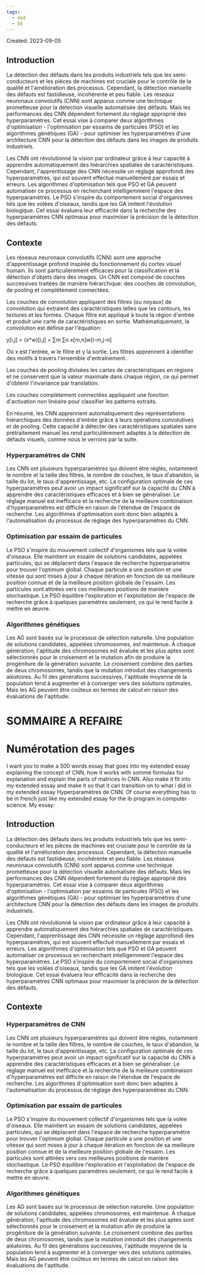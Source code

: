 ```yaml
---
tags:
  - mod
  - EE
---
```

Created: 2023-09-05

## Introduction

La détection des défauts dans les produits industriels tels que les semi-conducteurs et les pièces de machines est cruciale pour le contrôle de la qualité et l'amélioration des processus. Cependant, la détection manuelle des défauts est fastidieuse, incohérente et peu fiable. Les réseaux neuronaux convolutifs (CNN) sont apparus comme une technique prometteuse pour la détection visuelle automatisée des défauts. Mais les performances des CNN dépendent fortement du réglage approprié des hyperparamètres. Cet essai vise à comparer deux algorithmes d'optimisation - l'optimisation par essaims de particules (PSO) et les algorithmes génétiques (GA) - pour optimiser les hyperparamètres d'une architecture CNN pour la détection des défauts dans les images de produits industriels.

Les CNN ont révolutionné la vision par ordinateur grâce à leur capacité à apprendre automatiquement des hiérarchies spatiales de caractéristiques. Cependant, l'apprentissage des CNN nécessite un réglage approfondi des hyperparamètres, qui est souvent effectué manuellement par essais et erreurs. Les algorithmes d'optimisation tels que PSO et GA peuvent automatiser ce processus en recherchant intelligemment l'espace des hyperparamètres. Le PSO s'inspire du comportement social d'organismes tels que les volées d'oiseaux, tandis que les GA imitent l'évolution biologique. Cet essai évaluera leur efficacité dans la recherche des hyperparamètres CNN optimaux pour maximiser la précision de la détection des défauts.

## Contexte

Les réseaux neuronaux convolutifs (CNN) sont une approche d'apprentissage profond inspirée du fonctionnement du cortex visuel humain. Ils sont particulièrement efficaces pour la classification et la détection d'objets dans des images. Un CNN est composé de couches successives traitées de manière hiérarchique: des couches de convolution, de pooling et complètement connectées.

Les couches de convolution appliquent des filtres (ou noyaux) de convolution qui extraient des caractéristiques telles que les contours, les textures et les formes. Chaque filtre est appliqué à toute la région d'entrée et produit une carte de caractéristiques en sortie. Mathématiquement, la convolution est définie par l'équation:

y[i,j] = (x*w)[i,j] = ∑m ∑n x[m,n]w[i-m,j-n]

Où x est l'entrée, w le filtre et y la sortie. Les filtres apprennent à identifier des motifs à travers l'ensemble d'entraînement.

Les couches de pooling divisées les cartes de caractéristiques en régions et ne conservent que la valeur maximale dans chaque région, ce qui permet d'obtenir l'invariance par translation.

Les couches complètement connectées appliquent une fonction d'activation non linéaire pour classifier les patterns extraits.

En résumé, les CNN apprennent automatiquement des représentations hiérarchiques des données d'entrée grâce à leurs opérations convolutives et de pooling. Cette capacité à détecter des caractéristiques spatiales sans prétraitement manuel les rend particulièrement adaptés à la détection de défauts visuels, comme nous le verrons par la suite.

### Hyperparamètres de CNN

Les CNN ont plusieurs hyperparamètres qui doivent être réglés, notamment le nombre et la taille des filtres, le nombre de couches, le taux d'abandon, la taille du lot, le taux d'apprentissage, etc. La configuration optimale de ces hyperparamètres peut avoir un impact significatif sur la capacité du CNN à apprendre des caractéristiques efficaces et à bien se généraliser. Le réglage manuel est inefficace et la recherche de la meilleure combinaison d'hyperparamètres est difficile en raison de l'étendue de l'espace de recherche. Les algorithmes d'optimisation sont donc bien adaptés à l'automatisation du processus de réglage des hyperparamètres du CNN.
### Optimisation par essaim de particules

Le PSO s'inspire du mouvement collectif d'organismes tels que la volée d'oiseaux. Elle maintient un essaim de solutions candidates, appelées particules, qui se déplacent dans l'espace de recherche hyperparamètre pour trouver l'optimum global. Chaque particule a une position et une vitesse qui sont mises à jour à chaque itération en fonction de sa meilleure position connue et de la meilleure position globale de l'essaim. Les particules sont attirées vers ces meilleures positions de manière stochastique. Le PSO équilibre l'exploration et l'exploitation de l'espace de recherche grâce à quelques paramètres seulement, ce qui le rend facile à mettre en œuvre.
### Algorithmes génétiques

Les AG sont basés sur le processus de sélection naturelle. Une population de solutions candidates, appelées chromosomes, est maintenue. À chaque génération, l'aptitude des chromosomes est évaluée et les plus aptes sont sélectionnés pour le croisement et la mutation afin de produire la progéniture de la génération suivante. Le croisement combine des parties de deux chromosomes, tandis que la mutation introduit des changements aléatoires. Au fil des générations successives, l'aptitude moyenne de la population tend à augmenter et à converger vers des solutions optimales. Mais les AG peuvent être coûteux en termes de calcul en raison des évaluations de l'aptitude.

# SOMMAIRE A REFAIRE
# Numérotation des pages

I want you to make a 500 words essay that goes into my extended essay explaining the concept of CNN, how it works with somme formulas for explanation and explain the parts of matrices in CNN. Also make it fit into my extended essay and make it so that it can transition on to what i did in my extended essay Hyperparamètres de CNN. Of course everything has to be in french just like my extended essay for the ib program in computer science.
My essay:
## Introduction

La détection des défauts dans les produits industriels tels que les semi-conducteurs et les pièces de machines est cruciale pour le contrôle de la qualité et l'amélioration des processus. Cependant, la détection manuelle des défauts est fastidieuse, incohérente et peu fiable. Les réseaux neuronaux convolutifs (CNN) sont apparus comme une technique prometteuse pour la détection visuelle automatisée des défauts. Mais les performances des CNN dépendent fortement du réglage approprié des hyperparamètres. Cet essai vise à comparer deux algorithmes d'optimisation - l'optimisation par essaims de particules (PSO) et les algorithmes génétiques (GA) - pour optimiser les hyperparamètres d'une architecture CNN pour la détection des défauts dans les images de produits industriels.

Les CNN ont révolutionné la vision par ordinateur grâce à leur capacité à apprendre automatiquement des hiérarchies spatiales de caractéristiques. Cependant, l'apprentissage des CNN nécessite un réglage approfondi des hyperparamètres, qui est souvent effectué manuellement par essais et erreurs. Les algorithmes d'optimisation tels que PSO et GA peuvent automatiser ce processus en recherchant intelligemment l'espace des hyperparamètres. Le PSO s'inspire du comportement social d'organismes tels que les volées d'oiseaux, tandis que les GA imitent l'évolution biologique. Cet essai évaluera leur efficacité dans la recherche des hyperparamètres CNN optimaux pour maximiser la précision de la détection des défauts.

## Contexte

### Hyperparamètres de CNN

Les CNN ont plusieurs hyperparamètres qui doivent être réglés, notamment le nombre et la taille des filtres, le nombre de couches, le taux d'abandon, la taille du lot, le taux d'apprentissage, etc. La configuration optimale de ces hyperparamètres peut avoir un impact significatif sur la capacité du CNN à apprendre des caractéristiques efficaces et à bien se généraliser. Le réglage manuel est inefficace et la recherche de la meilleure combinaison d'hyperparamètres est difficile en raison de l'étendue de l'espace de recherche. Les algorithmes d'optimisation sont donc bien adaptés à l'automatisation du processus de réglage des hyperparamètres du CNN.
### Optimisation par essaim de particules

Le PSO s'inspire du mouvement collectif d'organismes tels que la volée d'oiseaux. Elle maintient un essaim de solutions candidates, appelées particules, qui se déplacent dans l'espace de recherche hyperparamètre pour trouver l'optimum global. Chaque particule a une position et une vitesse qui sont mises à jour à chaque itération en fonction de sa meilleure position connue et de la meilleure position globale de l'essaim. Les particules sont attirées vers ces meilleures positions de manière stochastique. Le PSO équilibre l'exploration et l'exploitation de l'espace de recherche grâce à quelques paramètres seulement, ce qui le rend facile à mettre en œuvre.
### Algorithmes génétiques

Les AG sont basés sur le processus de sélection naturelle. Une population de solutions candidates, appelées chromosomes, est maintenue. À chaque génération, l'aptitude des chromosomes est évaluée et les plus aptes sont sélectionnés pour le croisement et la mutation afin de produire la progéniture de la génération suivante. Le croisement combine des parties de deux chromosomes, tandis que la mutation introduit des changements aléatoires. Au fil des générations successives, l'aptitude moyenne de la population tend à augmenter et à converger vers des solutions optimales. Mais les AG peuvent être coûteux en termes de calcul en raison des évaluations de l'aptitude.
